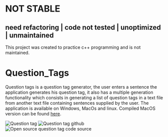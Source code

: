 # NOT STABLE
## need refactoring | code not tested | unoptimized | unmaintained
This project was created to practice c++ programming and is not maintained.

# Question_Tags
Question tags is a question tag generator, the user enters a sentence the application generates his question tag, it also has a multiple generation functionality which consists in generating a list of question tags in a text file from another text file containing sentences supplied by the user. The application is available on Windows, MacOs and linux.
Compiled MacOS version can be found [here](https://sourceforge.net/projects/question-tags/).

![Question tag](https://a.fsdn.com/con/app/proj/question-tags/screenshots/Capture%20d%E2%80%99e%CC%81cran%202020-06-17%20a%CC%80%2001.07.04.png/max/max/1)
![Question tag github](https://a.fsdn.com/con/app/proj/question-tags/screenshots/Capture%20d%E2%80%99e%CC%81cran%202020-06-17%20a%CC%80%2001.10.33.png/max/max/1)
![Open source question tag code source](https://a.fsdn.com/con/app/proj/question-tags/screenshots/Capture%20d%E2%80%99e%CC%81cran%202020-06-17%20a%CC%80%2001.11.00.png/max/max/1)
